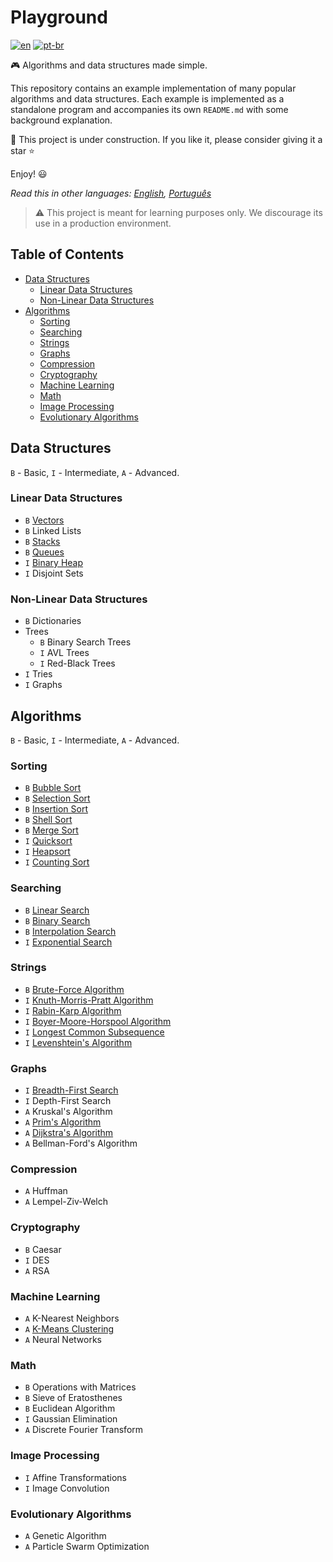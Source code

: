 # Playground

[![en](https://img.shields.io/badge/lang-en-red.svg)](./README.md) [![pt-br](https://img.shields.io/badge/lang-pt--br-green.svg)](README.pt-br.md)

:video_game: Algorithms and data structures made simple.

This repository contains an example implementation of many popular algorithms
and data structures. Each example is implemented as a standalone program and
accompanies its own `README.md` with some background explanation.

:hammer: This project is under construction. If you like it, please consider
giving it a star :star:

Enjoy! :smiley:

_Read this in other languages: [English](README.md), [Português](README.pt-br.md)_

> ⚠️ This project is meant for learning purposes only. We discourage its use in
a production environment.

## Table of Contents

- [Data Structures](#data-structures)
  - [Linear Data Structures](#linear-data-structures)
  - [Non-Linear Data Structures](#non-linear-data-structures)
- [Algorithms](#algorithms)
  - [Sorting](#sorting)
  - [Searching](#searching)
  - [Strings](#strings)
  - [Graphs](#graphs)
  - [Compression](#compression)
  - [Cryptography](#cryptography)
  - [Machine Learning](#machine-learning)
  - [Math](#math)
  - [Image Processing](#image-processing)
  - [Evolutionary Algorithms](#evolutionary-algorithms)

## Data Structures

`B` - Basic, `I` - Intermediate, `A` - Advanced.

### Linear Data Structures

- `B` [Vectors](data-structures/vector/README.md)
- `B` Linked Lists
- `B` [Stacks](data-structures/stack/README.md)
- `B` [Queues](data-structures/queue/README.md)
- `I` [Binary Heap](data-structures/binary-heap/README.md)
- `I` Disjoint Sets

### Non-Linear Data Structures

- `B` Dictionaries
- Trees
    - `B` Binary Search Trees
    - `I` AVL Trees
    - `I` Red-Black Trees
- `I` Tries
- `I` Graphs

## Algorithms

`B` - Basic, `I` - Intermediate, `A` - Advanced.

### Sorting

- `B` [Bubble Sort](sorting/bubble-sort/README.md)
- `B` [Selection Sort](sorting/selection-sort/README.md)
- `B` [Insertion Sort](sorting/insertion-sort/README.md)
- `B` [Shell Sort](sorting/shell-sort/README.md)
- `B` [Merge Sort](sorting/merge-sort/README.pt-br.md)
- `I` [Quicksort](sorting/quicksort/README.md)
- `I` [Heapsort](sorting/heapsort/README.md)
- `I` [Counting Sort](sorting/counting-sort/README.md)

### Searching

- `B` [Linear Search](searching/linear-search/README.md)
- `B` [Binary Search](searching/binary-search/README.md)
- `B` [Interpolation Search](searching/interpolation-search/README.md)
- `I` [Exponential Search](searching/exponential-search/README.md)

### Strings

- `B` [Brute-Force Algorithm](string/search/brute-force/README.md)
- `I` [Knuth-Morris-Pratt Algorithm](string/search/kmp/README.md)
- `I` [Rabin-Karp Algorithm](string/search/rabin-karp/README.md)
- `I` [Boyer-Moore-Horspool Algorithm](string/search/bmh/README.md)
- `I` [Longest Common Subsequence](string/lcs/README.md)
- `I` [Levenshtein's Algorithm](string/levenshtein/README.md)

### Graphs

- `I` [Breadth-First Search](graph/search/bfs/README.md)
- `I` Depth-First Search
- `A` Kruskal's Algorithm
- `A` [Prim's Algorithm](graph/spanning-tree/prim/README.md)
- `A` [Dijkstra's Algorithm](graph/search/dijkstra/README.md)
- `A` Bellman-Ford's Algorithm

### Compression

- `A` Huffman
- `A` Lempel-Ziv-Welch

### Cryptography

- `B` Caesar
- `I` DES
- `A` RSA

### Machine Learning

- `A` K-Nearest Neighbors
- `A` [K-Means Clustering](machine-learning/k-means/README.md)
- `A` Neural Networks

### Math

- `B` Operations with Matrices
- `B` Sieve of Eratosthenes
- `B` Euclidean Algorithm
- `I` Gaussian Elimination
- `A` Discrete Fourier Transform

### Image Processing

- `I` Affine Transformations
- `I` Image Convolution

### Evolutionary Algorithms

- `A` Genetic Algorithm
- `A` Particle Swarm Optimization
